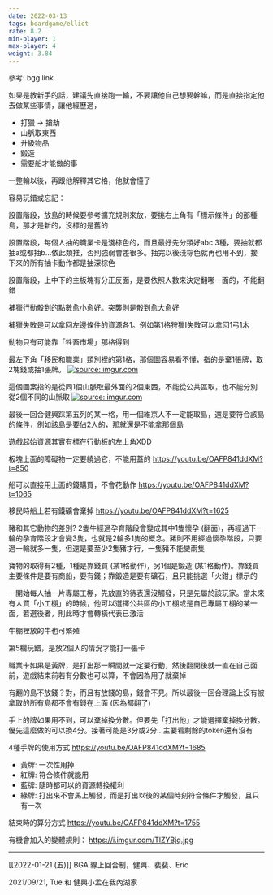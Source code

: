 ```yaml
---
date: 2022-03-13
tags: boardgame/elliot
rate: 8.2
min-player: 1
max-player: 4
weight: 3.84
---
```


參考: bgg link

如果是教新手的話，建議先直接跑一輪，不要讓他自己想要幹嘛，而是直接指定他去做某些事情，讓他經歷過，
* 打獵 → 搶劫
* 山脈取東西
* 升級物品
* 鍛造
* 需要船才能做的事

一整輪以後，再跟他解釋其它格，他就會懂了

容易玩錯或忘記：

設置階段，放島的時候要參考擴充規則來放，要挑右上角有「標示條件」的那種島，那才是新的，沒標的是舊的

設置階段，每個人抽的職業卡是淺棕色的，而且最好先分類好abc 3種，要抽就都抽a或都抽b…依此類推，否則強弱會差很多。抽完以後淺棕色就再也用不到，接下來的所有抽卡動作都是抽深棕色

設置階段，上中下的主板塊有分正反面，是要依照人數來決定翻哪一面的，不能翻錯

補獵行動骰到的點數愈小愈好。突襲則是骰到愈大愈好

補獵失敗是可以拿回左邊條件的資源各1。例如第1格狩獵Ⅰ失敗可以拿回1弓1木

動物只有可能靠「牲畜市場」那格得到

最左下角「移民和職業」類別裡的第1格，那個圖容易看不懂，指的是棄1張牌，取2塊錢或抽1張牌。
<a href="https://imgur.com/NEdqyvX"><img src="https://i.imgur.com/NEdqyvX.jpg" title="source: imgur.com" /></a>


這個圖案指的是從同1個山脈取最外面的2個東西，不能從公共區取，也不能分別從2個不同的山脈取
<a href="https://imgur.com/TCQBAJ3"><img src="https://i.imgur.com/TCQBAJ3.jpg" title="source: imgur.com" /></a>

最後一回合健興踩第五列的某一格，用一個維京人不一定能取島，還是要符合該島的條件，例如該島是要佔2人的，那就還是不能拿那個島

遊戲起始資源其實有標在行動板的左上角XDD

板塊上面的障礙物一定要繞過它，不能用蓋的 https://youtu.be/OAFP841ddXM?t=850

船可以直接用上面的錢購買，不會花動作 https://youtu.be/OAFP841ddXM?t=1065

移民時船上若有鐵礦會棄掉 https://youtu.be/OAFP841ddXM?t=1625

豬和其它動物的差別? 2隻牛經過孕育階段會變成其中1隻懷孕 (翻面)，再經過下一輪的孕育階段才會變3隻，也就是2輪多1隻的概念。豬則不用經過懷孕階段，只要過一輪就多一隻，但還是要至少2隻豬才行，一隻豬不能變兩隻

寶物的取得有2種，1種是靠錢買 (某1格動作)，另1個是鍛造 (某1格動作)。靠錢買主要條件是要有商船，要有錢；靠鍛造是要有礦石，且只能挑選「火鉗」標示的

一開始每人抽一片專屬工棚，先放直的待表還沒觸發，只是先屬於該玩家。當未來有人買「小工棚」的時候，他可以選擇公共區的小工棚或是自己專屬工棚的某一面，若選後者，則此時才會轉橫代表已激活

牛棚裡放的牛也可繁殖

第5欄玩錯，是放2個人的情況才能打一張卡

職業卡如果是黃牌，是打出那一瞬間就一定要行動，然後翻開後就一直在自己面前，遊戲結束前若有分數也可以算，不會因為用了就棄掉

有翻的島不放錢？對，而且有放錢的島，錢會不見。所以最後一回合理論上沒有被拿取的所有島都不會有錢在上面 (因為都翻了)

手上的牌如果用不到，可以棄掉換分數。但要先「打出他」才能選擇棄掉換分數。優先這麼做的可以換4分。接著可能是3分或2分...主要看剩餘的token還有沒有

4種手牌的使用方式 https://youtu.be/OAFP841ddXM?t=1685
* 黃牌: 一次性用掉
* 紅牌: 符合條件就能用
* 藍牌: 隨時都可以的資源轉換權利
* 綠牌: 打出來不會馬上觸發，而是打出以後的某個時刻符合條件才觸發，且只有一次


結束時的算分方式 https://youtu.be/OAFP841ddXM?t=1755

有機會加入的變體規則：
https://i.imgur.com/TlZYBjq.jpg

---

[[2022-01-21 (五)]] BGA 線上回合制，健興、裴裴、Eric

2021/09/21, Tue 和 健興小孟在我內湖家